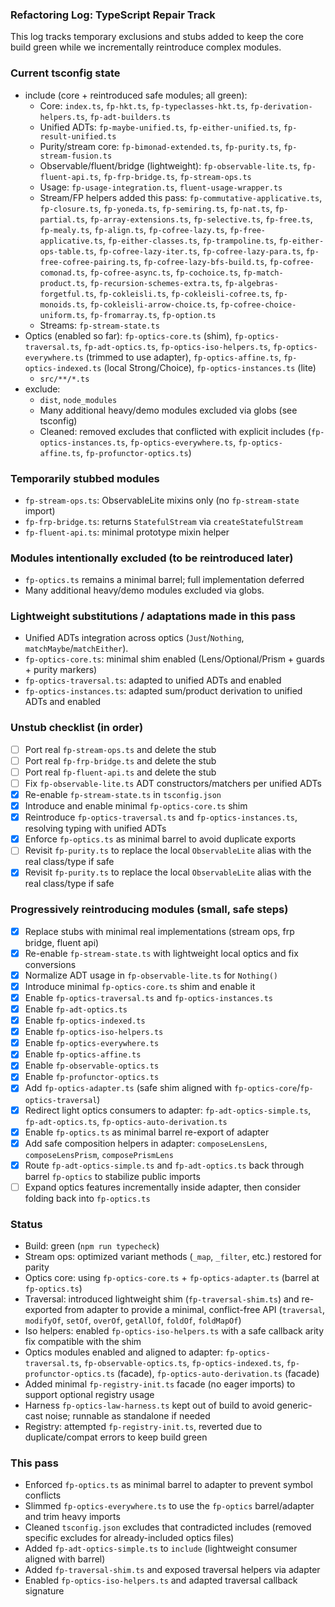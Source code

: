 ### Refactoring Log: TypeScript Repair Track

This log tracks temporary exclusions and stubs added to keep the core build green while we incrementally reintroduce complex modules.

### Current tsconfig state
- include (core + reintroduced safe modules; all green):
  - Core: `index.ts`, `fp-hkt.ts`, `fp-typeclasses-hkt.ts`, `fp-derivation-helpers.ts`, `fp-adt-builders.ts`
  - Unified ADTs: `fp-maybe-unified.ts`, `fp-either-unified.ts`, `fp-result-unified.ts`
  - Purity/stream core: `fp-bimonad-extended.ts`, `fp-purity.ts`, `fp-stream-fusion.ts`
  - Observable/fluent/bridge (lightweight): `fp-observable-lite.ts`, `fp-fluent-api.ts`, `fp-frp-bridge.ts`, `fp-stream-ops.ts`
  - Usage: `fp-usage-integration.ts`, `fluent-usage-wrapper.ts`
  - Stream/FP helpers added this pass: `fp-commutative-applicative.ts`, `fp-closure.ts`, `fp-yoneda.ts`, `fp-semiring.ts`, `fp-nat.ts`, `fp-partial.ts`, `fp-array-extensions.ts`, `fp-selective.ts`, `fp-free.ts`, `fp-mealy.ts`, `fp-align.ts`, `fp-cofree-lazy.ts`, `fp-free-applicative.ts`, `fp-either-classes.ts`, `fp-trampoline.ts`, `fp-either-ops-table.ts`, `fp-cofree-lazy-iter.ts`, `fp-cofree-lazy-para.ts`, `fp-free-cofree-pairing.ts`, `fp-cofree-lazy-bfs-build.ts`, `fp-cofree-comonad.ts`, `fp-cofree-async.ts`, `fp-cochoice.ts`, `fp-match-product.ts`, `fp-recursion-schemes-extra.ts`, `fp-algebras-forgetful.ts`, `fp-cokleisli.ts`, `fp-cokleisli-cofree.ts`, `fp-monoids.ts`, `fp-cokleisli-arrow-choice.ts`, `fp-cofree-choice-uniform.ts`, `fp-fromarray.ts`, `fp-option.ts`
  - Streams: `fp-stream-state.ts`
- Optics (enabled so far): `fp-optics-core.ts` (shim), `fp-optics-traversal.ts`, `fp-adt-optics.ts`, `fp-optics-iso-helpers.ts`, `fp-optics-everywhere.ts` (trimmed to use adapter), `fp-optics-affine.ts`, `fp-optics-indexed.ts` (local Strong/Choice), `fp-optics-instances.ts` (lite)
  - `src/**/*.ts`
- exclude:
  - `dist`, `node_modules`
  - Many additional heavy/demo modules excluded via globs (see tsconfig)
  - Cleaned: removed excludes that conflicted with explicit includes (`fp-optics-instances.ts`, `fp-optics-everywhere.ts`, `fp-optics-affine.ts`, `fp-profunctor-optics.ts`)

### Temporarily stubbed modules
- `fp-stream-ops.ts`: ObservableLite mixins only (no `fp-stream-state` import)
- `fp-frp-bridge.ts`: returns `StatefulStream` via `createStatefulStream`
- `fp-fluent-api.ts`: minimal prototype mixin helper

### Modules intentionally excluded (to be reintroduced later)
- `fp-optics.ts` remains a minimal barrel; full implementation deferred
- Many additional heavy/demo modules excluded via globs.

### Lightweight substitutions / adaptations made in this pass
- Unified ADTs integration across optics (`Just`/`Nothing`, `matchMaybe`/`matchEither`).
- `fp-optics-core.ts`: minimal shim enabled (Lens/Optional/Prism + guards + purity markers)
- `fp-optics-traversal.ts`: adapted to unified ADTs and enabled
- `fp-optics-instances.ts`: adapted sum/product derivation to unified ADTs and enabled

### Unstub checklist (in order)
- [ ] Port real `fp-stream-ops.ts` and delete the stub
- [ ] Port real `fp-frp-bridge.ts` and delete the stub
- [ ] Port real `fp-fluent-api.ts` and delete the stub
- [ ] Fix `fp-observable-lite.ts` ADT constructors/matchers per unified ADTs
- [x] Re-enable `fp-stream-state.ts` in `tsconfig.json`
- [x] Introduce and enable minimal `fp-optics-core.ts` shim
- [x] Reintroduce `fp-optics-traversal.ts` and `fp-optics-instances.ts`, resolving typing with unified ADTs
- [x] Enforce `fp-optics.ts` as minimal barrel to avoid duplicate exports
- [ ] Revisit `fp-purity.ts` to replace the local `ObservableLite` alias with the real class/type if safe
- [x] Revisit `fp-purity.ts` to replace the local `ObservableLite` alias with the real class/type if safe

### Progressively reintroducing modules (small, safe steps)
- [x] Replace stubs with minimal real implementations (stream ops, frp bridge, fluent api)
- [x] Re-enable `fp-stream-state.ts` with lightweight local optics and fix conversions
- [x] Normalize ADT usage in `fp-observable-lite.ts` for `Nothing()`
- [x] Introduce minimal `fp-optics-core.ts` shim and enable it
- [x] Enable `fp-optics-traversal.ts` and `fp-optics-instances.ts`
- [x] Enable `fp-adt-optics.ts`
- [x] Enable `fp-optics-indexed.ts`
- [x] Enable `fp-optics-iso-helpers.ts`
- [x] Enable `fp-optics-everywhere.ts`
- [x] Enable `fp-optics-affine.ts`
- [x] Enable `fp-observable-optics.ts`
- [x] Enable `fp-profunctor-optics.ts`
- [x] Add `fp-optics-adapter.ts` (safe shim aligned with `fp-optics-core`/`fp-optics-traversal`)
- [x] Redirect light optics consumers to adapter: `fp-adt-optics-simple.ts`, `fp-adt-optics.ts`, `fp-optics-auto-derivation.ts`
- [x] Enable `fp-optics.ts` as minimal barrel re-export of adapter
- [x] Add safe composition helpers in adapter: `composeLensLens`, `composeLensPrism`, `composePrismLens`
- [x] Route `fp-adt-optics-simple.ts` and `fp-adt-optics.ts` back through barrel `fp-optics` to stabilize public imports
- [ ] Expand optics features incrementally inside adapter, then consider folding back into `fp-optics.ts`

### Status
- Build: green (`npm run typecheck`)
- Stream ops: optimized variant methods (`_map`, `_filter`, etc.) restored for parity
- Optics core: using `fp-optics-core.ts` + `fp-optics-adapter.ts` (barrel at `fp-optics.ts`)
- Traversal: introduced lightweight shim (`fp-traversal-shim.ts`) and re-exported from adapter to provide a minimal, conflict-free API (`traversal`, `modifyOf`, `setOf`, `overOf`, `getAllOf`, `foldOf`, `foldMapOf`)
- Iso helpers: enabled `fp-optics-iso-helpers.ts` with a safe callback arity fix compatible with the shim
- Optics modules enabled and aligned to adapter: `fp-optics-traversal.ts`, `fp-observable-optics.ts`, `fp-optics-indexed.ts`, `fp-profunctor-optics.ts` (facade), `fp-optics-auto-derivation.ts` (facade)
 - Added minimal `fp-registry-init.ts` facade (no eager imports) to support optional registry usage
 - Harness `fp-optics-law-harness.ts` kept out of build to avoid generic-cast noise; runnable as standalone if needed
- Registry: attempted `fp-registry-init.ts`, reverted due to duplicate/compat errors to keep build green

### This pass
- Enforced `fp-optics.ts` as minimal barrel to adapter to prevent symbol conflicts
- Slimmed `fp-optics-everywhere.ts` to use the `fp-optics` barrel/adapter and trim heavy imports
- Cleaned `tsconfig.json` excludes that contradicted includes (removed specific excludes for already-included optics files)
- Added `fp-adt-optics-simple.ts` to `include` (lightweight consumer aligned with barrel)
- Added `fp-traversal-shim.ts` and exposed traversal helpers via adapter
- Enabled `fp-optics-iso-helpers.ts` and adapted traversal callback signature



